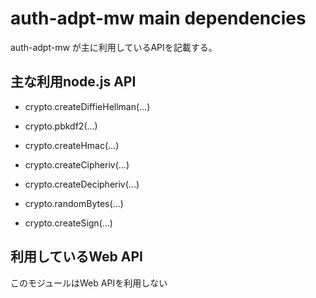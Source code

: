 auth-adpt-mw main dependencies
====================

auth-adpt-mw が主に利用しているAPIを記載する。

主な利用node.js API
--------------------

* crypto.createDiffieHellman(...)

* crypto.pbkdf2(...)

* crypto.createHmac(...)

* crypto.createCipheriv(...)

* crypto.createDecipheriv(...)

* crypto.randomBytes(...)

* crypto.createSign(...)


利用しているWeb API
--------------------

このモジュールはWeb APIを利用しない

